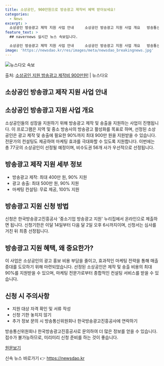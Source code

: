 ```yaml
---
title: 소상공인, 900만원으로 방송광고 제작비 혜택 받아보세요!
categories:
  - News
excerpt: >
  소상공인 방송광고 제작 지원 사업 안내     소상공인 방송광고 지원 사업 개요   방송통신위원회와 한국방송…
feature_text: >
  ## navernews 실시간 뉴스 속보입니다.

  소상공인 방송광고 제작 지원 사업 안내     소상공인 방송광고 지원 사업 개요   방송통신위원회와 한국방송…
image: 'https://newsdao.kr/res/images/meta/newsdao_breakingnews.jpg'
---
```


![뉴스다오 속보](https://newsdao.kr/res/images/meta/newsdao_breakingnews.jpg)

<p>출처: <a href="https://newsdao.kr/4239" rel="dofollow">소상공인 지원 방송광고 제작비 900만원!</a> | 뉴스다오</p>

## 소상공인 방송광고 제작 지원 사업 안내

## 소상공인 방송광고 지원 사업 개요
소상공인들의 성장을 지원하기 위해 방송광고 제작 및 송출을 지원하는 사업이 진행됩니다. 이 프로그램은 지역 및 중소 방송사의 방송광고 활성화를 목표로 하며, 선정된 소상공인은 광고 제작 및 송출에 필요한 90%까지 최대 900만 원을 지원받을 수 있습니다. 전문가의 컨설팅도 제공하여 마케팅 효과를 극대화할 수 있도록 지원합니다. 이번에는 총 77곳의 소상공인이 선정될 예정이며, 비수도권 56개 사가 우선적으로 선정됩니다. 

## 방송광고 제작 지원 세부 정보
- 방송광고 제작: 최대 400만 원, 90% 지원
- 광고 송출: 최대 500만 원, 90% 지원
- 마케팅 컨설팅: 무료 제공, 100% 지원

## 방송광고 지원 신청 방법
신청은 한국방송광고진흥공사 '중소기업 방송광고 지원' 누리집에서 온라인으로 제출하면 됩니다. 신청기한은 이달 14일부터 다음 달 2일 오후 6시까지이며, 신청서는 심사를 거친 뒤 최종 선정됩니다.

## 방송광고 지원 혜택, 왜 중요한가?
이 사업은 소상공인의 광고 홍보 비용 부담을 줄이고, 효과적인 마케팅 전략을 통해 매출 증대를 도모하기 위해 마련되었습니다. 선정된 소상공인은 제작 및 송출 비용의 최대 90%를 지원받을 수 있으며, 마케팅 전문가로부터 종합적인 컨설팅 서비스를 받을 수 있습니다.

## 신청 시 주의사항
- 지원 대상 자격 확인 및 서류 작성
- 신청 기한 놓치지 않기
- 추가 정보 문의 시 방송통신위원회나 한국방송광고진흥공사에 연락하기

방송통신위원회나 한국방송광고진흥공사로 문의하여 더 많은 정보를 얻을 수 있습니다. 접수가 불가능하므로, 미리미리 신청 준비를 하는 것이 좋습니다. 

[원문보기](https://newsdao.kr/4239) 

신속 뉴스 바로가기 👉 <a href="https://newsdao.kr" rel="dofollow">https://newsdao.kr</a>


